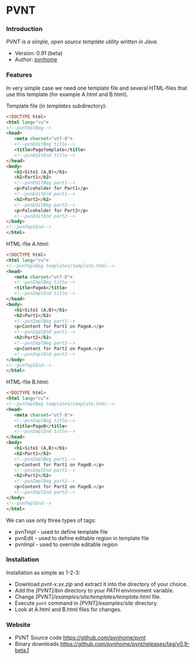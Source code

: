 PVNT
=========

### Introduction

_PVNT is a simple, open source template utility written in Java._

* Version: 0.91 (beta)
* Author: [pvnhome](mailto:pvnhome@yandex.ru)

### Features

In very simple case we need one template file and several HTML-files that use this template (for example A.html and B.html).

Template file (in _templates_ subdirectory):
```html
<!DOCTYPE html>
<html lang="ru">
<!--pvnTmplBeg-->
<head>
   <meta charset="utf-8">
   <!--pvnEditBeg title-->
   <title>PageTemplate</title>
   <!--pvnEditEnd title-->
</head>
<body>
   <h1>Site1 (A,B)</h1>
   <h2>Part1</h2>
   <!--pvnEditBeg part1-->
   <p>Palceholder for Part1</p>
   <!--pvnEditEnd part1-->
   <h2>Part2</h2>
   <!--pvnEditBeg part2-->
   <p>Palceholder for Part2</p>
   <!--pvnEditEnd part2-->
</body>
<!--pvnTmplEnd-->
</html>
```

HTML-file A.html:
```html
<!DOCTYPE html>
<html lang="ru">
<!--pvnTmplBeg templates/template.html-->
<head>
   <meta charset="utf-8">
   <!--pvnImplBeg title-->
   <title>PageA</title>
   <!--pvnImplEnd title-->
</head>
<body>
   <h1>Site1 (A,B)</h1>
   <h2>Part1</h2>
   <!--pvnImplBeg part1-->
   <p>Content for Part1 on PageA.</p>
   <!--pvnImplEnd part1-->
   <h2>Part2</h2>
   <!--pvnImplBeg part2-->
   <p>Content for Part2 on PageA.</p>
   <!--pvnImplEnd part2-->
</body>
<!--pvnTmplEnd-->
</html>
```
HTML-file B.html:
```html
<!DOCTYPE html>
<html lang="ru">
<!--pvnTmplBeg templates/template.html-->
<head>
   <meta charset="utf-8">
   <!--pvnImplBeg title-->
   <title>PageB</title>
   <!--pvnImplEnd title-->
</head>
<body>
   <h1>Site1 (A,B)</h1>
   <h2>Part1</h2>
   <!--pvnImplBeg part1-->
   <p>Content for Part1 on PageB.</p>
   <!--pvnImplEnd part1-->
   <h2>Part2</h2>
   <!--pvnImplBeg part2-->
   <p>Content for Part2 on PageB.</p>
   <!--pvnImplEnd part2-->
</body>
<!--pvnTmplEnd-->
</html>
```
We can use only three types of tags:
* pvnTmpl - used to define template file
* pvnEdit - used to define editable region in template file
* pvnImpl - used to override editable region

### Installation

Installation as simple as 1-2-3:
* Download _pvnt-x.xx.zip_ and extract it into the directory of your choice.
* Add the _[PVNT]/bin_ directory to your _PATH_ environment variable.
* Change _[PVNT]/examples/site/templates/template.html_ file.
* Execute `pvnt` command in _[PVNT]/examples/site_ directory.
* Look at A.html and B.html files for changes.

### Website
* PVNT Source code
<https://github.com/pvnhome/pvnt>
* Binary downloads 
<https://github.com/pvnhome/pvnt/releases/tag/v0.9-beta.1>
